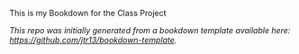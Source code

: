 This is my Bookdown for the Class Project

*This repo was initially generated from a bookdown template available here: https://github.com/jtr13/bookdown-template.*
